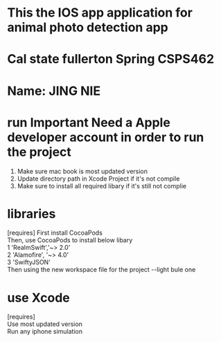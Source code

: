 # This the IOS app application for animal photo detection app<br/>
# Cal state fullerton Spring CSPS462<br/>
# Name: JING NIE<br/>

# run Important Need a Apple developer account in order to run the project
1. Make sure mac book is most updated version<br/>
2. Update directory path in Xcode Project if it's not compile<br/>
3. Make sure to install all required libary if it's still not complie<br/>


# libraries
[requires]
First install CocoaPods<br/>
Then, use CocoaPods to install below libary<br/>
1 'RealmSwift','~> 2.0'<br/>
2 'Alamofire', '~> 4.0'<br/>
3 'SwiftyJSON'<br/>
Then using the new workspace file for the project --light bule one<br/>

# use Xcode
[requires]<br/>
Use most updated version<br/>
Run any iphone simulation  <br/>

